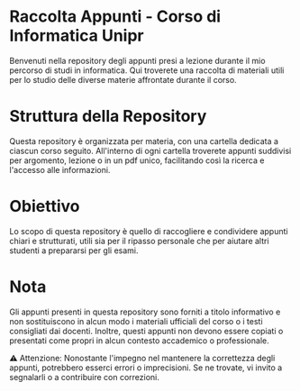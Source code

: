 # Raccolta Appunti - Corso di Informatica Unipr
Benvenuti nella repository degli appunti presi a lezione durante il mio percorso di studi in informatica. Qui troverete una raccolta di materiali utili per lo studio delle diverse materie affrontate durante il corso.

# Struttura della Repository
Questa repository è organizzata per materia, con una cartella dedicata a ciascun corso seguito. All'interno di ogni cartella troverete appunti suddivisi per argomento, lezione o in un pdf unico, facilitando così la ricerca e l'accesso alle informazioni.

# Obiettivo
Lo scopo di questa repository è quello di raccogliere e condividere appunti chiari e strutturati, utili sia per il ripasso personale che per aiutare altri studenti a prepararsi per gli esami.

# Nota
Gli appunti presenti in questa repository sono forniti a titolo informativo e non sostituiscono in alcun modo i materiali ufficiali del corso o i testi consigliati dai docenti. Inoltre, questi appunti non devono essere copiati o presentati come propri in alcun contesto accademico o professionale.

⚠️ Attenzione: Nonostante l'impegno nel mantenere la correttezza degli appunti, potrebbero esserci errori o imprecisioni. Se ne trovate, vi invito a segnalarli o a contribuire con correzioni.
